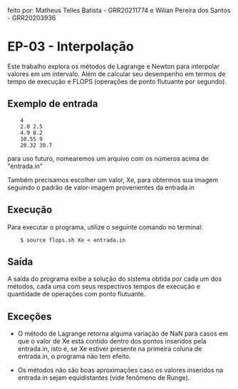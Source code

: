 feito por:
Matheus Telles Batista - GRR20211774
e Wilian Pereira dos Santos - GRR20203936

# EP-03 - Interpolação 

Este trabalho explora os métodos de Lagrange e Newton para interpolar valores em um intervalo. Além de calcular seu desempenho em termos de tempo de execução e FLOPS (operações de ponto flutuante por segundo).

## Exemplo de entrada

```
    4
    2.0 2.5
    4.9 8.2
    10.55 9
    20.32 30.7

```
para uso futuro, nomearemos um arquivo com os números acima de "entrada.in"

Também precisamos escolher um valor, Xe, para obtermos sua imagem seguindo o padrão de valor-imagem provenientes da entrada.in 

## Execução
Para executar o programa, utilize o seguinte comando no terminal:

```shell
    $ source flops.sh Xe < entrada.in
```

## Saída

A saída do programa exibe a solução do sistema obtida por cada um dos métodos, cada uma com seus respectivos tempos de execução e quantidade de operações com ponto flutuante.

## Exceções

- O método de Lagrange retorna alguma variação de NaN para casos em que o valor de Xe está contido dentro dos pontos inseridos pela entrada.in, isto é, se Xe estiver presente na primeira coluna de entrada.in, o programa não tem efeito.

- Os métodos não são boas aproximações caso os valores inseridos na entrada.in sejam equidistantes (vide fenômeno de Runge).
